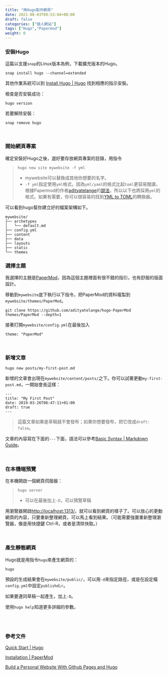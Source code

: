 ```yaml
---
title: "用Hugo製作網頁"
date: 2021-08-03T09:53:04+08:00
draft: false
categories: ["個人網站"]
tags: ["Hugo","Papermod"]
weight: 0
---
```


### 安裝Hugo

這篇以支援`snap`的Linux版本為例，下載擴充版本的Hugo。

```
snap install hugo --channel=extended
```

其他作業系統可以到 [Install Hugo | Hugo](https://gohugo.io/getting-started/installing) 找到相應的指示安裝。

檢查是否安裝成功：

```
hugo version
```

<!--看要不要用asciinema紀錄指令執行的狀況-->

若要解除安裝：

```
snap remove hugo
```

<br>

### 開始網頁專案

確定安裝好Hugo之後，選好要存放網頁專案的目錄，用指令
> ```
> hugo new site mywebsite -f yml
> ```
>
> - mywebsite可以替換成其他你想要的名字。
>- ` -f yml `指定使用`yml`格式，因為` yml/yaml `的格式比起` toml `更容易閱讀，根據Papermod的作者[adityatelange](https://github.com/adityatelange)的[說法](https://adityatelange.github.io/hugo-PaperMod/posts/papermod/papermod-installation/#intro)，所以以下也將採用` yml `的格式。如果有需要，你可以很容易的找到[YML to TOML](https://search.brave.com/search?q=yml+to+toml&source=desktop)的轉換器。


可以看到hugo幫你建立好的檔案架構如下。

```
mywebsite/
├── archetypes
│   └── default.md
├── config.yml
├── content
├── data
├── layouts
├── static
└── themes
```

### 選擇主題

我選擇的主題是[PaperMod](https://adityatelange.github.io/hugo-PaperMod/)，因為這個主題裡面有很不錯的指引，也有舒服的版面設計。

移動到`mywebsite`底下執行以下指令，把PaperMod的資料複製到`mywebsite/themes/PaperMod`。

```
git clone https://github.com/adityatelange/hugo-PaperMod themes/PaperMod --depth=1
```

接著打開`mywebsite/config.yml`在最後加入

```
theme: "PaperMod"
```

<br>

### 新增文章

```
hugo new posts/my-first-post.md
```

新增的文章會出現在`mywebsite/content/posts/`之下。你可以試著更動`my-first-post.md`，一開始會長這樣：

```
---
title: "My First Post"
date: 2019-03-26T08:47:11+01:00
draft: true
---

```

> 這篇文章如果是草稿就不會發布；如果你想要發布，把它改成`draft: false`。

文章的內容寫在下面的`---`下面，語法可以參考[Basic Syntax | Markdown Guide](https://www.markdownguide.org/basic-syntax/)。

<br>

### 在本機端預覽

在本機開啟一個網頁伺服器：

> ```
> hugo server
> ```
>
> - 可以在最後加上`-D`，可以預覽草稿
>

用瀏覽器開啟[http://localhost:1313/](http://localhost:1313/)，就可以看到網頁的樣子了。可以放心的更動網頁的內容，只要重新整理網頁，可以馬上看到結果。（可能需要強置重新整理瀏覽器，像是用快捷鍵 Ctrl-R，或者是清除快取。）

<br>

### 產生靜態網頁

Hugo就是用指令`hugo`來產生網頁的：

```
hugo
```

預設的生成結果會在`mywebsite/public/`，可以用`-d`來指定路徑，或是在設定檔`config.yml`中設定`publishdir`。

如果要連同草稿一起產生，加上`-D`。

使用`hugo help`知道更多詳細的參數。

<br>

<br>

### 參考文件

[Quick Start | Hugo](https://gohugo.io/getting-started/quick-start/)

[Installation | PaperMod](https://adityatelange.github.io/hugo-PaperMod/posts/papermod/papermod-installation/)

[Build a Personal Website With Github Pages and Hugo](https://levelup.gitconnected.com/build-a-personal-website-with-github-pages-and-hugo-6c68592204c7)

